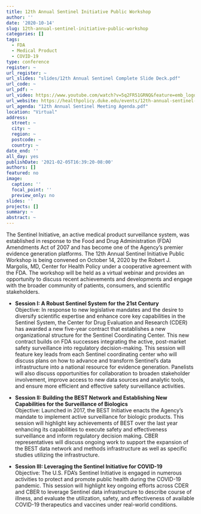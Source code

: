 ```yaml
---
title: 12th Annual Sentinel Initiative Public Workshop
author: ''
date: '2020-10-14'
slug: 12th-annual-sentinel-initiative-public-workshop
categories: []
tags:
  - FDA
  - Medical Product
  - COVID-19
type: conference
register: ~
url_register: ~
url_slides: "slides/12th Annual Sentinel Complete Slide Deck.pdf"
url_code: ~
url_pdf: ~
url_video: https://www.youtube.com/watch?v=5q2FR51GRNQ&feature=emb_logo
url_website: https://healthpolicy.duke.edu/events/12th-annual-sentinel-initiative-public-workshop
url_agenda: "12th Annual Sentinel Meeting Agenda.pdf"
location: "Virtual"
address:
  street: ~
  city: ~
  region: ~
  postcode: ~
  country: ~
date_end: ''
all_day: yes
publishDate: '2021-02-05T16:39:20-08:00'
authors: []
featured: no
image:
  caption: ''
  focal_point: ''
  preview_only: no
slides: ''
projects: []
summary: ~
abstract: ~
---
```

The Sentinel Initiative, an active medical product surveillance system, was established in response to the Food and Drug Administration (FDA) Amendments Act of 2007 and has become one of the Agency’s premier evidence generation platforms. The 12th Annual Sentinel Initiative Public Workshop is being convened on October 14, 2020 by the Robert J. Margolis, MD, Center for Health Policy under a cooperative agreement with the FDA. The workshop will be held as a virtual webinar and provides an opportunity to discuss recent achievements and developments and engage with the broader community of patients, consumers, and scientific stakeholders.    

<!--more-->

- **Session I: A Robust Sentinel System for the 21st Century**  
Objective: In response to new legislative mandates and the desire to diversify scientific expertise and enhance core key capabilities in the Sentinel System, the Center for Drug Evaluation and Research (CDER) has awarded a new five-year contract that establishes a new organizational structure for the Sentinel Coordinating Center. This new contract builds on FDA successes integrating the active, post-market safety surveillance into regulatory decision-making. This session will feature key leads from each Sentinel coordinating center who will discuss plans on how to advance and transform Sentinel’s data infrastructure into a national resource for evidence generation. Panelists will also discuss opportunities for collaboration to broaden stakeholder involvement, improve access to new data sources and analytic tools, and ensure more efficient and effective safety surveillance activities.  

- **Session II: Building the BEST Network and Establishing New Capabilities for the Surveillance of Biologics**  
Objective: Launched in 2017, the BEST Initiative enacts the Agency’s mandate to implement active surveillance for biologic products. This session will highlight key achievements of BEST over the last year enhancing its capabilities to execute safety and effectiveness surveillance and inform regulatory decision making. CBER representatives will discuss ongoing work to support the expansion of the BEST data network and methods infrastructure as well as specific studies utilizing the infrastructure.  

- **Session III: Leveraging the Sentinel Initiative for COVID-19**  
Objective: The U.S. FDA’s Sentinel Initiative is engaged in numerous activities to protect and promote public health during the COVID-19 pandemic. This session will highlight key ongoing efforts across CDER and CBER to leverage Sentinel data infrastructure to describe course of illness, and evaluate the utilization, safety, and effectiveness of available COVID-19 therapeutics and vaccines under real-world conditions.  

